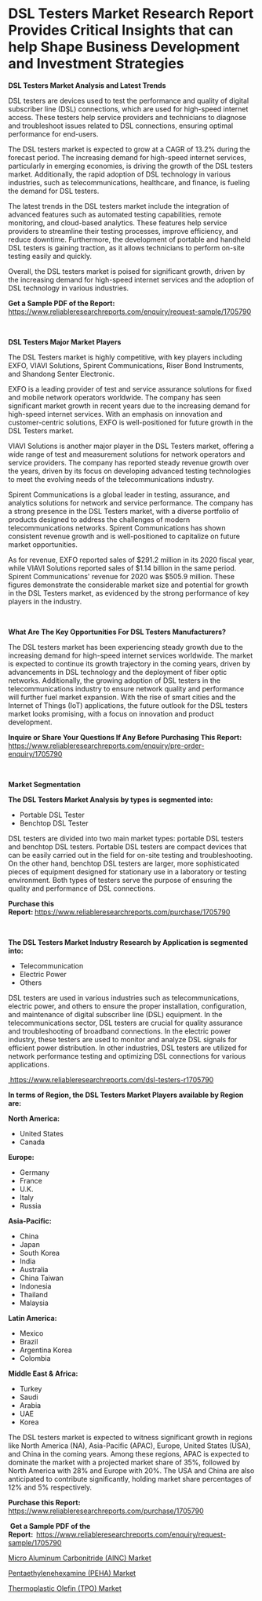 <p><h1>DSL Testers Market Research Report Provides Critical Insights that can help Shape Business Development and Investment Strategies</h1></p><p><strong>DSL Testers Market Analysis and Latest Trends</strong></p>
<p><p>DSL testers are devices used to test the performance and quality of digital subscriber line (DSL) connections, which are used for high-speed internet access. These testers help service providers and technicians to diagnose and troubleshoot issues related to DSL connections, ensuring optimal performance for end-users.</p><p>The DSL testers market is expected to grow at a CAGR of 13.2% during the forecast period. The increasing demand for high-speed internet services, particularly in emerging economies, is driving the growth of the DSL testers market. Additionally, the rapid adoption of DSL technology in various industries, such as telecommunications, healthcare, and finance, is fueling the demand for DSL testers.</p><p>The latest trends in the DSL testers market include the integration of advanced features such as automated testing capabilities, remote monitoring, and cloud-based analytics. These features help service providers to streamline their testing processes, improve efficiency, and reduce downtime. Furthermore, the development of portable and handheld DSL testers is gaining traction, as it allows technicians to perform on-site testing easily and quickly.</p><p>Overall, the DSL testers market is poised for significant growth, driven by the increasing demand for high-speed internet services and the adoption of DSL technology in various industries.</p></p>
<p><strong>Get a Sample PDF of the Report:&nbsp;</strong> <a href="https://www.reliableresearchreports.com/enquiry/request-sample/1705790">https://www.reliableresearchreports.com/enquiry/request-sample/1705790</a></p>
<p>&nbsp;</p>
<p><strong>DSL Testers Major Market Players</strong></p>
<p><p>The DSL Testers market is highly competitive, with key players including EXFO, VIAVI Solutions, Spirent Communications, Riser Bond Instruments, and Shandong Senter Electronic. </p><p>EXFO is a leading provider of test and service assurance solutions for fixed and mobile network operators worldwide. The company has seen significant market growth in recent years due to the increasing demand for high-speed internet services. With an emphasis on innovation and customer-centric solutions, EXFO is well-positioned for future growth in the DSL Testers market.</p><p>VIAVI Solutions is another major player in the DSL Testers market, offering a wide range of test and measurement solutions for network operators and service providers. The company has reported steady revenue growth over the years, driven by its focus on developing advanced testing technologies to meet the evolving needs of the telecommunications industry.</p><p>Spirent Communications is a global leader in testing, assurance, and analytics solutions for network and service performance. The company has a strong presence in the DSL Testers market, with a diverse portfolio of products designed to address the challenges of modern telecommunications networks. Spirent Communications has shown consistent revenue growth and is well-positioned to capitalize on future market opportunities.</p><p>As for revenue, EXFO reported sales of $291.2 million in its 2020 fiscal year, while VIAVI Solutions reported sales of $1.14 billion in the same period. Spirent Communications' revenue for 2020 was $505.9 million. These figures demonstrate the considerable market size and potential for growth in the DSL Testers market, as evidenced by the strong performance of key players in the industry.</p></p>
<p>&nbsp;</p>
<p><strong>What Are The Key Opportunities For DSL Testers Manufacturers?</strong></p>
<p><p>The DSL testers market has been experiencing steady growth due to the increasing demand for high-speed internet services worldwide. The market is expected to continue its growth trajectory in the coming years, driven by advancements in DSL technology and the deployment of fiber optic networks. Additionally, the growing adoption of DSL testers in the telecommunications industry to ensure network quality and performance will further fuel market expansion. With the rise of smart cities and the Internet of Things (IoT) applications, the future outlook for the DSL testers market looks promising, with a focus on innovation and product development.</p></p>
<p><strong>Inquire or Share Your Questions If Any Before Purchasing This Report:</strong> <a href="https://www.reliableresearchreports.com/enquiry/pre-order-enquiry/1705790">https://www.reliableresearchreports.com/enquiry/pre-order-enquiry/1705790</a></p>
<p>&nbsp;</p>
<p><strong>Market Segmentation</strong></p>
<p><strong>The DSL Testers Market Analysis by types is segmented into:</strong></p>
<p><ul><li>Portable DSL Tester</li><li>Benchtop DSL Tester</li></ul></p>
<p><p>DSL testers are divided into two main market types: portable DSL testers and benchtop DSL testers. Portable DSL testers are compact devices that can be easily carried out in the field for on-site testing and troubleshooting. On the other hand, benchtop DSL testers are larger, more sophisticated pieces of equipment designed for stationary use in a laboratory or testing environment. Both types of testers serve the purpose of ensuring the quality and performance of DSL connections.</p></p>
<p><strong>Purchase this Report:&nbsp;</strong><a href="https://www.reliableresearchreports.com/purchase/1705790">https://www.reliableresearchreports.com/purchase/1705790</a></p>
<p>&nbsp;</p>
<p><strong>The DSL Testers Market Industry Research by Application is segmented into:</strong></p>
<p><ul><li>Telecommunication</li><li>Electric Power</li><li>Others</li></ul></p>
<p><p>DSL testers are used in various industries such as telecommunications, electric power, and others to ensure the proper installation, configuration, and maintenance of digital subscriber line (DSL) equipment. In the telecommunications sector, DSL testers are crucial for quality assurance and troubleshooting of broadband connections. In the electric power industry, these testers are used to monitor and analyze DSL signals for efficient power distribution. In other industries, DSL testers are utilized for network performance testing and optimizing DSL connections for various applications.</p></p>
<p><a href="https://www.reliableresearchreports.com/dsl-testers-r1705790">&nbsp;https://www.reliableresearchreports.com/dsl-testers-r1705790</a></p>
<p><strong>In terms of Region, the DSL Testers Market Players available by Region are:</strong></p>
<p>
    <p> <strong> North America: </strong>
        <ul>
            <li>United States</li>
            <li>Canada</li>
        </ul>
        </p> 
    <p> <strong> Europe: </strong>
        <ul>
            <li>Germany</li>
            <li>France</li>
            <li>U.K.</li>
            <li>Italy</li>
            <li>Russia</li>
        </ul>
        </p> 
    <p> <strong> Asia-Pacific: </strong>
        <ul>
            <li>China</li>
            <li>Japan</li>
            <li>South Korea</li>
            <li>India</li>
            <li>Australia</li>
            <li>China Taiwan</li>
            <li>Indonesia</li>
            <li>Thailand</li>
            <li>Malaysia</li>
        </ul>
        </p> 
    <p> <strong> Latin America: </strong>
        <ul>
            <li>Mexico</li>
            <li>Brazil</li>
            <li>Argentina Korea</li>
            <li>Colombia</li>
        </ul>
        </p> 
    <p> <strong> Middle East & Africa: </strong>
        <ul>
            <li>Turkey</li>
            <li>Saudi</li>
            <li>Arabia</li>
            <li>UAE</li>
            <li>Korea</li>
        </ul>
    </p>
    </p>
<p><p>The DSL testers market is expected to witness significant growth in regions like North America (NA), Asia-Pacific (APAC), Europe, United States (USA), and China in the coming years. Among these regions, APAC is expected to dominate the market with a projected market share of 35%, followed by North America with 28% and Europe with 20%. The USA and China are also anticipated to contribute significantly, holding market share percentages of 12% and 5% respectively.</p></p>
<p><strong>Purchase this Report: </strong><a href="https://www.reliableresearchreports.com/purchase/1705790">https://www.reliableresearchreports.com/purchase/1705790</a></p>
<p>&nbsp;<strong>Get a Sample PDF of the Report:&nbsp;&nbsp;</strong><a href="https://www.reliableresearchreports.com/enquiry/request-sample/1705790">https://www.reliableresearchreports.com/enquiry/request-sample/1705790</a></p>
<p><strong></strong></p>
<p><p><a href="https://www.linkedin.com/pulse/micro-aluminum-carbonitride-alnc-market-size-furnishes-valuable-bnuve?trackingId=9XBa%2FwUVKaCewjHML1Y1BQ%3D%3D">Micro Aluminum Carbonitride (AlNC) Market</a></p><p><a href="https://www.linkedin.com/pulse/pentaethylenehexamine-peha-market-research-report-key-successful-yj5ve?trackingId=A0S02zwlxNkY8g%2FIZ2nr1w%3D%3D">Pentaethylenehexamine (PEHA) Market</a></p><p><a href="https://www.linkedin.com/pulse/thermoplastic-olefin-tpo-market-insights-players-forecast-till-o2aae?trackingId=vlQMt4rikel8cr2lyfxQQg%3D%3D">Thermoplastic Olefin (TPO) Market</a></p></p>